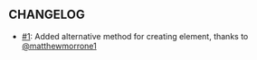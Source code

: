 CHANGELOG
---

* [#1](https://github.com/nghuuphuoc/programer.tips/pull/1): Added alternative method for creating element, thanks to [@matthewmorrone1](https://github.com/matthewmorrone1)